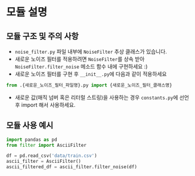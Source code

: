 # 모듈 설명

## 모듈 구조 및 주의 사항
- `noise_filter.py` 파일 내부에 `NoiseFilter` 추상 클래스가 있습니다.
- 새로운 노이즈 필터를 적용하려면 `NoiseFilter`를 상속 받아 `NoiseFilter.filter_noise` 메소드 함수 내에 구현하세요 :)
- 새로운 노이즈 필터를 구현 후 `__init__.py`에 다음과 같이 적용하세요
```python
from .{새로운_노이즈_필터_파일명}.py import {새로운_노이즈_필터_클래스명}
```
- 새로운 값(매직 넘버 혹은 리터럴 스트링)을 사용하는 경우 `constants.py`에 선언 후 import 해서 사용하세요.

## 모듈 사용 예시

```python
import pandas as pd
from filter import AsciiFilter

df = pd.read_csv('data/train.csv')
ascii_filter = AsciiFilter()
ascii_filtered_df = ascii_filter.filter_noise(df)
```